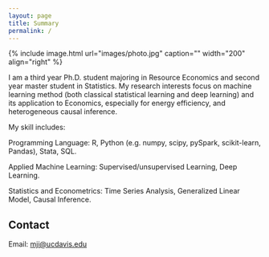 ```yaml
---
layout: page
title: Summary
permalink: /
---
```


{% include image.html url="images/photo.jpg" caption="" width="200" align="right" %}

I am a third year Ph.D. student majoring in Resource Economics and second year master student in Statistics. My research interests focus on machine learning method (both classical statistical learning and deep learning) and its application to Economics, especially for energy efficiency, and heterogeneous causal inference.

My skill includes:

Programming Language: R, Python (e.g. numpy, scipy, pySpark, scikit-learn, Pandas), Stata, SQL.

Applied Machine Learning: Supervised/unsupervised Learning, Deep Learning.

Statistics and Econometrics: Time Series Analysis, Generalized Linear Model, Causal Inference.

## Contact

Email: <a href="mailto:mji@ucdavis.edu">mji@ucdavis.edu</a> 


